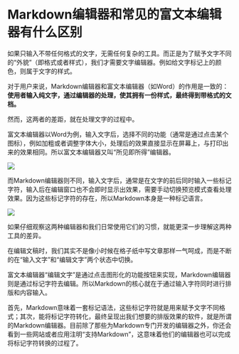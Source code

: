 # Markdown编辑器和常见的富文本编辑器有什么区别

如果只输入不带任何格式的文字，无需任何复杂的工具。而正是为了赋予文字不同的“外貌”（即格式或者样式），我们才需要文字编辑器。例如给文字标记上的颜色，则属于文字的样式。

对于用户来说，Markdown编辑器和富文本编辑器（如Word）的作用是一致的：**使用者输入纯文字，通过编辑器的处理，使其拥有一份样式，最终得到带格式的文档。**

然而，这两者的差距，就在处理文字的过程中。

富文本编辑器以Word为例，输入文字后，选择不同的功能（通常是通过点击某个图标），例如加粗或者调整字体大小，处理后的效果直接显示在屏幕上，与打印出来的效果相同。所以富文本编辑器又叫“所见即所得”编辑器。

![](http://okdlccb4a.bkt.clouddn.com/2017-04-11-timg.jpeg)

而Markdown编辑器则不同，输入文字后，通常是在文字的前后同时输入一些标记字符，输入后在编辑窗口也不会即时显示出效果，需要手动切换预览模式查看处理效果。因为这些标记字符的存在，所以Markdown本身是一种标记语言。

![](http://okdlccb4a.bkt.clouddn.com/2017-04-11-timg-3.jpeg)

如果仔细观察这两种编辑器和我们日常使用它们的习惯，就能更深一步理解这两种工具的差异。

在编辑文稿时，我们其实不是像小时候在格子纸中写文章那样一气呵成，而是不断的在“输入文字”和“编辑文字”两个状态中切换。

富文本编辑器“编辑文字”是通过点击图形化的功能按钮来实现，Markdown编辑器则是通过标记字符去编辑。所以Markdown的核心就在于通过输入字符同时进行排版和内容输入。

首先，Markdown意味着一套标记语法，这些标记字符就是用来赋予文字不同格式；其次，能将标记字符转化，最终呈现出我们想要的排版效果的软件，就是所谓的Markdown编辑器。目前除了那些为Markdown专门开发的编辑器之外，你还会看到一些网站或者应用注明“支持Markdown”，这意味着他们的编辑器也可以完成将标记字符转换的过程了。